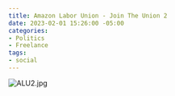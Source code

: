 ```yaml
---
title: Amazon Labor Union - Join The Union 2
date: 2023-02-01 15:26:00 -05:00
categories:
- Politics
- Freelance
tags:
- social
---
```


![ALU2.jpg](/uploads/ALU2.jpg)
